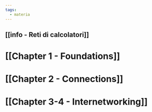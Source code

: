 ```yaml
---
tags:
  - materia
---
```

[[info - Reti di calcolatori]]
---

# [[Chapter 1 - Foundations]]
# [[Chapter 2 - Connections]]

# [[Chapter 3-4 - Internetworking]]
